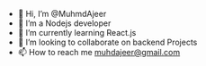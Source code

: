 - 👋 Hi, I’m @MuhmdAjeer
- 👀 I’m a Nodejs developer
- 🌱 I’m currently learning React.js
- 💞️ I’m looking to collaborate on backend Projects
- 📫 How to reach me muhdajeer@gmail.com

<!---
MuhmdAjeer/MuhmdAjeer is a ✨ special ✨ repository because its `README.md` (this file) appears on your GitHub profile.
You can click the Preview link to take a look at your changes.
--->
